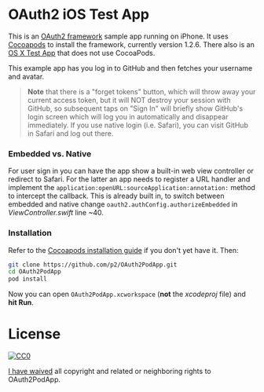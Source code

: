 OAuth2 iOS Test App
===================

This is an [OAuth2 framework][oauth2] sample app running on iPhone.
It uses [Cocoapods][] to install the framework, currently version 1.2.6.
There also is an [OS X Test App][osx] that does not use CocoaPods.

This example app has you log in to GitHub and then fetches your username and avatar.

> **Note** that there is a "forget tokens" button, which will throw away your current access token, but it will NOT destroy your session with GitHub, so subsequent taps on "Sign In" will briefly show GitHub's login screen which will log you in automatically and disappear immediately.
> If you use native login (i.e. Safari), you can visit GitHub in Safari and log out there.


### Embedded vs. Native

For user sign in you can have the app show a built-in web view controller or redirect to Safari.
For the latter an app needs to register a URL handler and implement the `application:openURL:sourceApplication:annotation:` method to intercept the callback.
This is already built in, to switch between embedded and native change `oauth2.authConfig.authorizeEmbedded` in _ViewController.swift_ line ~40.


### Installation

Refer to the [Cocoapods installation guide][cocinstall] if you don't yet have it.
Then:

```bash
git clone https://github.com/p2/OAuth2PodApp.git
cd OAuth2PodApp
pod install
```

Now you can open `OAuth2PodApp.xcworkspace` (**not** the _xcodeproj_ file) and **hit Run**.


License
=======

[![CC0](http://i.creativecommons.org/p/zero/1.0/88x31.png)][cc0]

<a rel="dct:publisher" href="https://github.com/p2/OAuth2PodApp">I have waived</a> all copyright and related or neighboring rights to <span property="dct:title">OAuth2PodApp</span>.

[oauth2]: https://github.com/p2/OAuth2
[cocoapods]: https://cocoapods.org/pods/p2.OAuth2
[cocinstall]: https://guides.cocoapods.org/using/getting-started.html
[osx]: https://github.com/p2/OAuth2App
[cc0]: http://creativecommons.org/publicdomain/zero/1.0/
